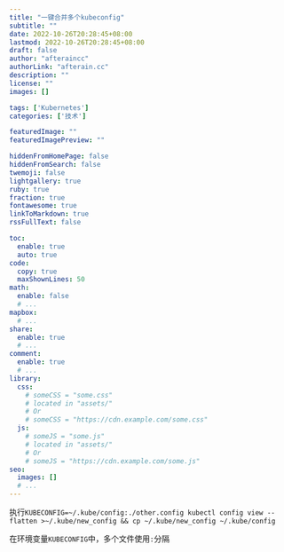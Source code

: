 ```yaml
---
title: "一键合并多个kubeconfig"
subtitle: ""
date: 2022-10-26T20:28:45+08:00
lastmod: 2022-10-26T20:28:45+08:00
draft: false
author: "afteraincc"
authorLink: "afterain.cc"
description: ""
license: ""
images: []

tags: ['Kubernetes']
categories: ['技术']

featuredImage: ""
featuredImagePreview: ""

hiddenFromHomePage: false
hiddenFromSearch: false
twemoji: false
lightgallery: true
ruby: true
fraction: true
fontawesome: true
linkToMarkdown: true
rssFullText: false

toc:
  enable: true
  auto: true
code:
  copy: true
  maxShownLines: 50
math:
  enable: false
  # ...
mapbox:
  # ...
share:
  enable: true
  # ...
comment:
  enable: true
  # ...
library:
  css:
    # someCSS = "some.css"
    # located in "assets/"
    # Or
    # someCSS = "https://cdn.example.com/some.css"
  js:
    # someJS = "some.js"
    # located in "assets/"
    # Or
    # someJS = "https://cdn.example.com/some.js"
seo:
  images: []
  # ...
---
```


执行`KUBECONFIG=~/.kube/config:./other.config kubectl config view --flatten >~/.kube/new_config && cp ~/.kube/new_config ~/.kube/config`

在环境变量`KUBECONFIG`中，多个文件使用`:`分隔

<!--more-->
